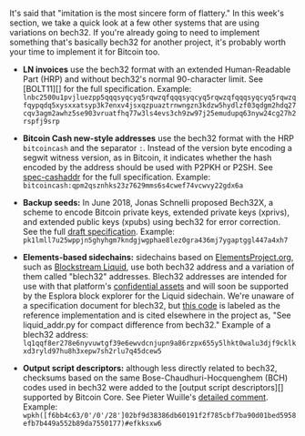 It's said that "imitation is the most sincere form of flattery."  In
this week's section, we take a quick look at a few other systems that
are using variations on bech32.  If you're already going to need to
implement something that's basically bech32 for another project, it's
probably worth your time to implement it for Bitcoin too.

- **LN invoices** use the bech32 format with an extended Human-Readable
  Part (HRP) and without bech32's normal 90-character limit.  See
  [BOLT11][] for the full specification.  Example:
  `lnbc2500u1pvjluezpp5qqqsyqcyq5rqwzqfqqqsyqcyq5rqwzqfqqqsyqcyq5rqwzqfqypqdq5xysxxatsyp3k7enxv4jsxqzpuaztrnwngzn3kdzw5hydlzf03qdgm2hdq27cqv3agm2awhz5se903vruatfhq77w3ls4evs3ch9zw97j25emudupq63nyw24cg27h2rspfj9srp`

- **Bitcoin Cash new-style addresses** use the bech32 format with the
  HRP `bitcoincash` and the separator `:`.  Instead of the version byte
  encoding a segwit witness version, as in Bitcoin, it indicates whether
  the hash encoded by the address should be used with P2PKH or P2SH.  See
  [spec-cashaddr][] for the full specification.  Example:
  `bitcoincash:qpm2qsznhks23z7629mms6s4cwef74vcwvy22gdx6a`

- **Backup seeds:** In June 2018, Jonas Schnelli proposed Bech32X, a
  scheme to encode Bitcoin private keys, extended private keys (xprivs),
  and extended public keys (xpubs) using bech32 for error correction.
  See the full [draft specification][bech32x].  Example:
  `pk1lmll7u25wppjn5ghyhgm7kndgjwgphae8lez0gra436mj7ygaptggl447a4xh7`

- **Elements-based sidechains:** sidechains based on
  [ElementsProject.org][], such as [Blockstream Liquid][], use both
  bech32 address and a variation of them called "blech32" addresses.
  Blech32 addresses are intended for use with that platform's
  [confidential assets][] and will soon be supported by the Esplora
  block explorer for the Liquid sidechain.  We're
  unaware of a specification document for blech32, but [this
  code][blech32 py] is labeled as the reference implementation and is
  cited elsewhere in the project as, "See liquid_addr.py for compact
  difference from bech32." Example of a blech32 address:
  `lq1qqf8er278e6nyvuwtgf39e6ewvdcnjupn9a86rzpx655y5lhkt0walu3djf9cklkxd3ryld97hu8h3xepw7sh2rlu7q45dcew5`

- **Output script descriptors:** although less directly related to
  bech32, checksums based on the same Bose-Chaudhuri-Hocquenghem (BCH) codes used in bech32 were
  added to the [output script descriptors][] supported by Bitcoin Core.
  See Pieter Wuille's [detailed comment][descriptors checksum].
  Example:
  `wpkh([f6bb4c63/0'/0'/28']02bf9d38386db60191f2f785cbf7ba90d01bed5958efb7b449a552b89da7550177)#efkksxw6`

[bech32 easy]: {{news38}}#bech32-sending-support
[descriptors checksum]: https://github.com/bitcoin/bitcoin/blob/fd637be8d21a606e98c037b40b268c4a1fae2244/src/script/descriptor.cpp#L24
[spec-cashaddr]: https://github.com/bitcoincashorg/bitcoincash.org/blob/master/spec/cashaddr.md
[bech32x]: https://gist.github.com/jonasschnelli/68a2a5a5a5b796dc9992f432e794d719
[elementsproject.org]: https://elementsproject.org/
[blockstream liquid]: https://blockstream.com/liquid/
[confidential assets]: https://elementsproject.org/features/confidential-transactions
[blech32 py]: https://github.com/ElementsProject/elements/commit/9cb2fa051fcbe0fe66f15e6b88d224d1935376f4#diff-265badc7e18059096c32a61b0eada470

